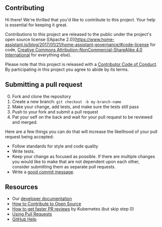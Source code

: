 ## Contributing

Hi there! We're thrilled that you'd like to contribute to this project. Your help is essential for keeping it great.

Contributions to this project are released to the public under the project's open source license ([Apache 2.0](https://www.home-assistant.io/blog/2017/01/21/home-assistant-governance/#code-license for code, [Creative Commons Attribution-NonCommercial-ShareAlike 4.0 International](https://www.home-assistant.io/blog/2017/01/21/home-assistant-governance/#documentation-license) for everything else).

Please note that this project is released with a [Contributor Code of Conduct](CODE_OF_CONDUCT.md). By participating in this project you agree to abide by its terms.

## Submitting a pull request

0. Fork and clone the repository
0. Create a new branch: `git checkout -b my-branch-name`
0. Make your change, add tests, and make sure the tests still pass
0. Push to your fork and submit a pull request
0. Pat your self on the back and wait for your pull request to be reviewed and merged.

Here are a few things you can do that will increase the likelihood of your pull request being accepted:

- Follow standards for style and code quality
- Write tests.
- Keep your change as focused as possible. If there are multiple changes you would like to make that are not dependent upon each other, consider submitting them as separate pull requests.
- Write a [good commit message](http://tbaggery.com/2008/04/19/a-note-about-git-commit-messages.html).

## Resources

- Our [developer documentation](https://developers.home-assistant.io/)
- [How to Contribute to Open Source](https://opensource.guide/how-to-contribute/)
- [How to get faster PR reviews](https://github.com/kubernetes/community/blob/master/contributors/guide/pull-requests.md#best-practices-for-faster-reviews) by Kubernetes (but skip step 0)
- [Using Pull Requests](https://help.github.com/articles/about-pull-requests/)
- [GitHub Help](https://help.github.com)
